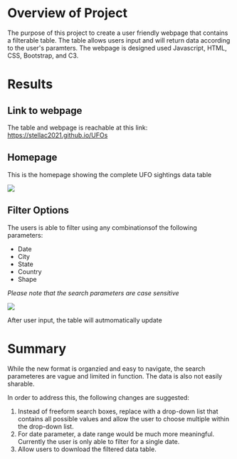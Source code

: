 # Overview of Project

The purpose of this project to create a user friendly webpage that contains a filterable table. The table allows users input and will return data according to the user's paramters. The webpage is designed used Javascript, HTML, CSS, Bootstrap, and C3. 

# Results 
## Link to webpage 
The table and webpage is reachable at this link: https://stellac2021.github.io/UFOs

## Homepage
This is the homepage showing the complete UFO sightings data table 

![](/static/images/homepage.jpg)

## Filter Options
The users is able to filter using any combinationsof the following parameters:
- Date
- City
- State
- Country
- Shape 


*Please note that the search parameters are case sensitive*

![](/static/images/filters.jpg)

After user input, the table will autmomatically update

# Summary

While the new format is organzied and easy to navigate, the search parameteres are vague and limited in function. The data is also not easily sharable. 

In order to address this, the following changes are suggested:
1. Instead of freeform search boxes, replace with a drop-down list that contains all possible values and allow the user to choose multiple within the drop-down list.
2. For date parameter, a date range would be much more meaningful. Currently the user is only able to filter for a single date.
3. Allow users to download the filtered data table. 
